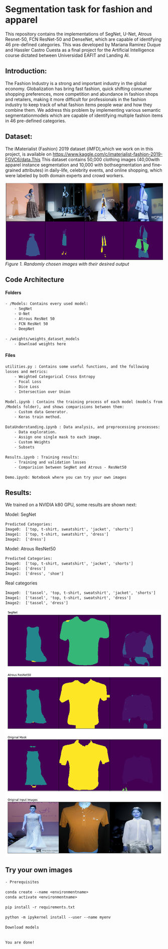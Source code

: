 # Segmentation task for fashion and apparel
This repository contains the implementations of SegNet, U-Net, Atrous Resnet-50, FCN ResNet-50 and DenseNet, which are capable of identifying 46 pre-defined categories. This was developed by Mariana Ramirez Duque and Hassler Castro Cuesta as a final project for the Artificial Intelligence course dictated between Universidad EAFIT and Landing AI.

## Introduction:
The Fashion Industry is a strong and important industry in the global economy. Globalization has bring fast fashion, quick shifting consumer shopping preferences,  more competition and abundance in fashion shops and retailers, making it more difficult for professionals in the fashion industry to keep track of what fashion items people wear and how they combine them. We address this problem by implementing various semantic segmentationmodels which are capable of identifying multiple fashion items in 46 pre-defined categories.

## Dataset: 
The  iMaterialist    (Fashion)    2019    dataset    (iMFD),which   we   work   on   in   this   project,   is   available   on <https://www.kaggle.com/c/imaterialist-fashion-2019-FGVC6/data.This>
This dataset   contains   50,000   clothing   images   (40,00with  apparel  instance  segmentation  and  10,000  with  bothsegmentation   and   fine-grained   attributes)   in   daily-life, celebrity events, and online shopping, which were labeled by both domain experts and crowd workers.

!["image info"](./images/full_masks.png)
*Figure 1. Randomly chosen images with their desired output*

## Code Architecture

#### Folders

    - /Models: Contains every used model: 
        - SegNet
        - U-Net
        - Atrous ResNet 50
        - FCN ResNet 50
        - DeepNet 
    
    - /weights/weights_dataset_models
        - Download weights here

#### Files

    utilities.py : Contains some useful functions, and the following losses and metrics:
        - Weighted Categorical Cross Entropy
        - Focal Loss
        - Dice Loss
        - Intersection over Union

    Model.ipynb : Contains the training process of each model (models from /Models folder), and shows comparisions between them:
        - Custom data Generator.
        - Keras train method.

    DataUnderstanding.ipynb : Data analysis, and preprocessing processes:
        - Data exploration.
        - Assign one single mask to each image.
        - Custom Weights
        - Subsets

    Results.ipynb : Training results:
        - Training and validation losses
        - Comparision between SegNet and Atrous - ResNet50
    
    Demo.ipynb: Notebook where you can try your own images

## Results: 

We trained on a NVIDIA k80 GPU, some results are shown next:

Model: SegNet
    
    Predicted Categories: 
    Image0:  ['top, t-shirt, sweatshirt', 'jacket', 'shorts']
    Image1:  ['top, t-shirt, sweatshirt', 'dress']
    Image2:  ['dress']

Model: Atrous ResNet50
    
    Predicted Categories: 
    Image0:  ['top, t-shirt, sweatshirt', 'jacket', 'shorts']
    Image1:  ['dress']
    Image2:  ['dress', 'shoe']

Real categories
    
    Image0:  ['tassel', 'top, t-shirt, sweatshirt', 'jacket', 'shorts']
    Image1:  ['tassel', 'top, t-shirt, sweatshirt', 'dress']
    Image2:  ['tassel', 'dress']


!["results"](./images/results_f.png)

## Try your own images

    - Prerequisites 
    
    conda create --name <environmentname>
    conda activate <environmentname>

    pip install -r requirements.txt
    
    python -m ipykernel install --user --name myenv

    Download models 


    You are done! 
